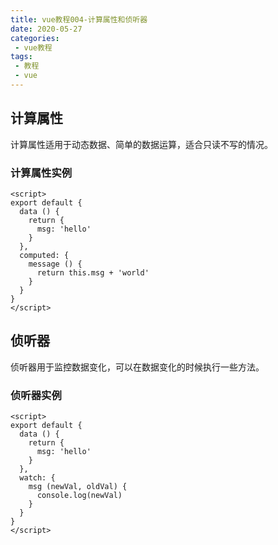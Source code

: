 ```yaml
---
title: vue教程004-计算属性和侦听器
date: 2020-05-27
categories:
 - vue教程
tags:
 - 教程
 - vue
---
```


## 计算属性

计算属性适用于动态数据、简单的数据运算，适合只读不写的情况。

### 计算属性实例

```vue
<script>
export default {
  data () {
    return {
      msg: 'hello'
    }
  },
  computed: {
    message () {
      return this.msg + 'world'
    }
  }
}
</script>
```

## 侦听器

侦听器用于监控数据变化，可以在数据变化的时候执行一些方法。

### 侦听器实例

```vue
<script>
export default {
  data () {
    return {
      msg: 'hello'
    }
  },
  watch: {
    msg (newVal, oldVal) {
      console.log(newVal)
    }
  }
}
</script>
```
